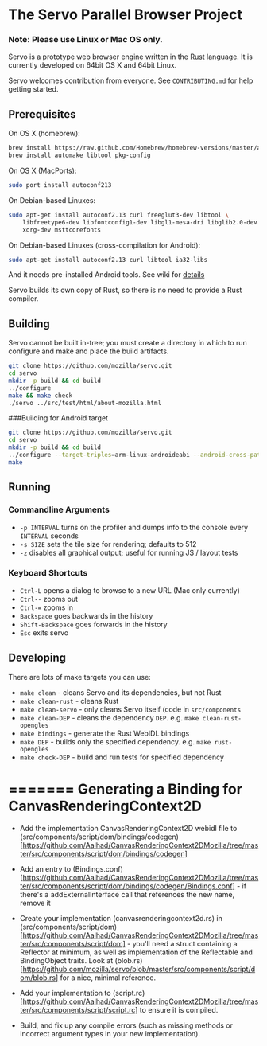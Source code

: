 # The Servo Parallel Browser Project

### Note: Please use Linux or Mac OS only.

Servo is a prototype web browser engine written in the [Rust](https://github.com/mozilla/rust)
language. It is currently developed on 64bit OS X and 64bit Linux.

Servo welcomes contribution from everyone.  See
[`CONTRIBUTING.md`](CONTRIBUTING.md) for help getting started.

## Prerequisites

On OS X (homebrew):

``` sh
brew install https://raw.github.com/Homebrew/homebrew-versions/master/autoconf213.rb
brew install automake libtool pkg-config
```

On OS X (MacPorts):

``` sh
sudo port install autoconf213
```
    
On Debian-based Linuxes:

``` sh
sudo apt-get install autoconf2.13 curl freeglut3-dev libtool \
    libfreetype6-dev libfontconfig1-dev libgl1-mesa-dri libglib2.0-dev \
    xorg-dev msttcorefonts
```

On Debian-based Linuxes (cross-compilation for Android):

``` sh
sudo apt-get install autoconf2.13 curl libtool ia32-libs
```
And it needs pre-installed Android tools.
See wiki for [details](https://github.com/mozilla/servo/wiki/Doc-building-for-android)


Servo builds its own copy of Rust, so there is no need to provide a Rust
compiler.

## Building

Servo cannot be built in-tree; you must create a directory in which to run
configure and make and place the build artifacts.

``` sh
git clone https://github.com/mozilla/servo.git
cd servo
mkdir -p build && cd build
../configure
make && make check
./servo ../src/test/html/about-mozilla.html
```

###Building for Android target

``` sh
git clone https://github.com/mozilla/servo.git
cd servo
mkdir -p build && cd build
../configure --target-triples=arm-linux-androideabi --android-cross-path=<Android toolchain path> --android-ndk-path=<Android NDK path> --android-sdk-path=<Android SDK path>
make
```

## Running

### Commandline Arguments

- `-p INTERVAL` turns on the profiler and dumps info to the console every
  `INTERVAL` seconds
- `-s SIZE` sets the tile size for rendering; defaults to 512
- `-z` disables all graphical output; useful for running JS / layout tests

### Keyboard Shortcuts

- `Ctrl-L` opens a dialog to browse to a new URL (Mac only currently)
- `Ctrl--` zooms out
- `Ctrl-=` zooms in
- `Backspace` goes backwards in the history
- `Shift-Backspace` goes forwards in the history
- `Esc` exits servo

## Developing

There are lots of make targets you can use:

- `make clean` - cleans Servo and its dependencies, but not Rust
- `make clean-rust` - cleans Rust
- `make clean-servo` - only cleans Servo itself (code in `src/components`
- `make clean-DEP` - cleans the dependency `DEP`. e.g. `make clean-rust-opengles`
- `make bindings` - generate the Rust WebIDL bindings
- `make DEP` - builds only the specified dependency. e.g. `make rust-opengles`
- `make check-DEP` - build and run tests for specified dependency

=======
Generating a Binding for CanvasRenderingContext2D
===============================

- Add the implementation CanvasRenderingContext2D webidl file to (src/components/script/dom/bindings/codegen)[https://github.com/Aalhad/CanvasRenderingContext2DMozilla/tree/master/src/components/script/dom/bindings/codegen]
 
- Add an entry to (Bindings.conf)[https://github.com/Aalhad/CanvasRenderingContext2DMozilla/tree/master/src/components/script/dom/bindings/codegen/Bindings.conf] - if there's a addExternalInterface call that references the new name, remove it
 
- Create your implementation (canvasrenderingcontext2d.rs) in (src/components/script/dom)[https://github.com/Aalhad/CanvasRenderingContext2DMozilla/tree/master/src/components/script/dom] - you'll need a struct containing a Reflector at minimum, as well as implementation of the Reflectable and BindingObject traits. Look at (blob.rs)[https://github.com/mozilla/servo/blob/master/src/components/script/dom/blob.rs] for a nice, minimal reference.
 
- Add your implementation to (script.rc)[https://github.com/Aalhad/CanvasRenderingContext2DMozilla/tree/master/src/components/script/script.rc] to ensure it is compiled.

- Build, and fix up any compile errors (such as missing methods or incorrect argument types in your new implementation).



